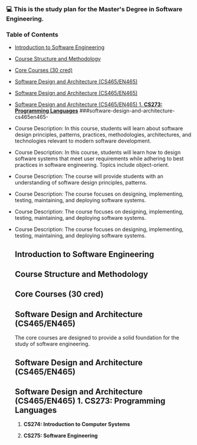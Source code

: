 ### 💻 This is the study plan for the Master's Degree in Software Engineering.

### Table of Contents
- [Introduction to Software Engineering](#introduction-to-software-engineering)
- [Course Structure and Methodology ](#course-structure-and-methodology-)
- [Core Courses (30 cred) ](#core-courses-30-cred-)
- [Software Design and Architecture (CS465/EN465) ](#software-design-and-architecture-cs465en465-)
- [Software Design and Architecture (CS465/EN465) ](#software-design-and-architecture-cs465en465--1)
- [Software Design and Architecture (CS465/EN465)    1. **CS273: Programming Languages**](#software-design-and-architecture-cs465en465----1-cs273-programming-languages)
###software-design-and-architecture-cs465en465-

- Course Description: In this course, students will learn about software design principles, patterns, practices, methodologies, architectures, and technologies relevant to modern software development.            
- Course Description: In this course, students will learn how to design software systems that meet user requirements while adhering to best practices in software engineering. Topics include object-orient.
- Course Description: The course will provide students with an understanding of software design principles, patterns.   
- Course Description: The course focuses on designing, implementing, testing, maintaining, and deploying software systems. 

- Course Description: The course focuses on designing, implementing, testing, maintaining, and deploying software systems. 

- Course Description: The course focuses on designing, implementing, testing, maintaining, and deploying software systems.
 
   ## Introduction to Software Engineering 
   
   <a name="introduction-to-software-engineering"></a>
   
   ## Course Structure and Methodology <a name="course-structure-and-methodology"></a>
   
   ## Core Courses (30 cred) <a name="core-courses-30-cred"></a>
   
   ## Software Design and Architecture (CS465/EN465) <a name="software-design-and-architecture-cs465en465"></a>
   The core courses are designed to provide a solid foundation for the study of software engineering. 
   
   ## Software Design and Architecture (CS465/EN465) <a name="software-design-and-architecture-cs465en465"></a>
   
   ## Software Design and Architecture (CS465/EN465) <a name="software-design-and-architecture-cs465en465"></a>   1. **CS273: Programming Languages**
   
   1. **CS274: Introduction to Computer Systems**
   
   2. **CS275: Software Engineering**
   
   
      
